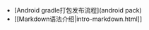 <!-- --- title:Li的文章 -->

* [Android gradle打包发布流程](android pack)
* [[Markdown语法介绍|intro-markdown.html]]

